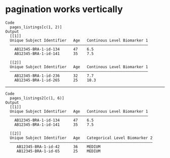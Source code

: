 # pagination works vertically

    Code
      pages_listings[c(1, 2)]
    Output
      [[1]]
      Unique Subject Identifier   Age   Continous Level Biomarker 1
      —————————————————————————————————————————————————————————————
        AB12345-BRA-1-id-134      47    6.5                        
        AB12345-BRA-1-id-141      35    7.5                        
      
      [[2]]
      Unique Subject Identifier   Age   Continous Level Biomarker 1
      —————————————————————————————————————————————————————————————
        AB12345-BRA-1-id-236      32    7.7                        
        AB12345-BRA-1-id-265      25    10.3                       
      

---

    Code
      pages_listings2[c(1, 6)]
    Output
      [[1]]
      Unique Subject Identifier   Age   Continous Level Biomarker 1
      —————————————————————————————————————————————————————————————
        AB12345-BRA-1-id-134      47    6.5                        
        AB12345-BRA-1-id-141      35    7.5                        
      
      [[2]]
      Unique Subject Identifier   Age   Categorical Level Biomarker 2
      ———————————————————————————————————————————————————————————————
         AB12345-BRA-1-id-42      36    MEDIUM                       
         AB12345-BRA-1-id-65      25    MEDIUM                       
      

